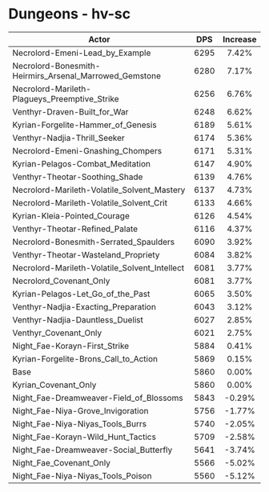 # Dungeons - hv-sc
| Actor | DPS | Increase |
|---|:---:|:---:|
|Necrolord-Emeni-Lead_by_Example|6295|7.42%|
|Necrolord-Bonesmith-Heirmirs_Arsenal_Marrowed_Gemstone|6280|7.17%|
|Necrolord-Marileth-Plagueys_Preemptive_Strike|6256|6.76%|
|Venthyr-Draven-Built_for_War|6248|6.62%|
|Kyrian-Forgelite-Hammer_of_Genesis|6189|5.61%|
|Venthyr-Nadjia-Thrill_Seeker|6174|5.36%|
|Necrolord-Emeni-Gnashing_Chompers|6171|5.31%|
|Kyrian-Pelagos-Combat_Meditation|6147|4.90%|
|Venthyr-Theotar-Soothing_Shade|6139|4.76%|
|Necrolord-Marileth-Volatile_Solvent_Mastery|6137|4.73%|
|Necrolord-Marileth-Volatile_Solvent_Crit|6133|4.66%|
|Kyrian-Kleia-Pointed_Courage|6126|4.54%|
|Venthyr-Theotar-Refined_Palate|6116|4.37%|
|Necrolord-Bonesmith-Serrated_Spaulders|6090|3.92%|
|Venthyr-Theotar-Wasteland_Propriety|6084|3.82%|
|Necrolord-Marileth-Volatile_Solvent_Intellect|6081|3.77%|
|Necrolord_Covenant_Only|6081|3.77%|
|Kyrian-Pelagos-Let_Go_of_the_Past|6065|3.50%|
|Venthyr-Nadjia-Exacting_Preparation|6043|3.12%|
|Venthyr-Nadjia-Dauntless_Duelist|6027|2.85%|
|Venthyr_Covenant_Only|6021|2.75%|
|Night_Fae-Korayn-First_Strike|5884|0.41%|
|Kyrian-Forgelite-Brons_Call_to_Action|5869|0.15%|
|Base|5860|0.00%|
|Kyrian_Covenant_Only|5860|0.00%|
|Night_Fae-Dreamweaver-Field_of_Blossoms|5843|-0.29%|
|Night_Fae-Niya-Grove_Invigoration|5756|-1.77%|
|Night_Fae-Niya-Niyas_Tools_Burrs|5740|-2.05%|
|Night_Fae-Korayn-Wild_Hunt_Tactics|5709|-2.58%|
|Night_Fae-Dreamweaver-Social_Butterfly|5641|-3.74%|
|Night_Fae_Covenant_Only|5566|-5.02%|
|Night_Fae-Niya-Niyas_Tools_Poison|5560|-5.12%|
